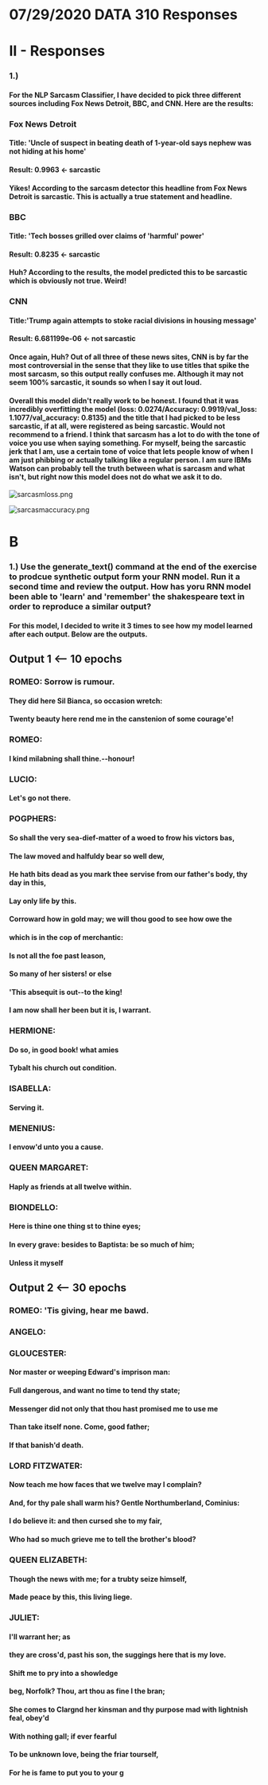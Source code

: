 # 07/29/2020 DATA 310 Responses

# II - Responses

### 1.)
#### For the NLP Sarcasm Classifier, I have decided to pick three different sources including Fox News Detroit, BBC, and CNN. Here are the results:

### Fox News Detroit
#### Title: 'Uncle of suspect in beating death of 1-year-old says nephew was not hiding at his home'
#### Result: 0.9963 <- sarcastic

#### Yikes! According to the sarcasm detector this headline from Fox News Detroit is sarcastic. This is actually a true statement and headline.

### BBC
#### Title: 'Tech bosses grilled over claims of 'harmful' power'
#### Result: 0.8235 <- sarcastic

#### Huh? According to the results, the model predicted this to be sarcastic which is obviously not true. Weird!

### CNN
#### Title:'Trump again attempts to stoke racial divisions in housing message'
#### Result: 6.681199e-06 <- not sarcastic

#### Once again, Huh? Out of all three of these news sites, CNN is by far the most controversial in the sense that they like to use titles that spike the most sarcasm, so this output really confuses me. Although it may not seem 100% sarcastic, it sounds so when I say it out loud.


#### Overall this model didn't really work to be honest. I found that it was incredibly overfitting the model (loss: 0.0274/Accuracy: 0.9919/val_loss: 1.1077/val_accuracy: 0.8135) and the title that I had picked to be less sarcastic, if at all, were registered as being sarcastic. Would not recommend to a friend. I think that sarcasm has a lot to do with the tone of voice you use when saying something. For myself, being the sarcastic jerk that I am, use a certain tone of voice that lets people know of when I am just phibbing or actually talking like a regular person. I am sure IBMs Watson can probably tell the truth between what is sarcasm and what isn't, but right now this model does not do what we ask it to do.

![sarcasmloss.png](sarcasmloss.png)

![sarcasmaccuracy.png](sarcasmaccuracy.png)

# B

### 1.) Use the generate_text() command at the end of the exercise to prodcue synthetic output form your RNN model. Run it a second time and review the output. How has yoru RNN model been able to 'learn' and 'remember' the shakespeare text in order to reproduce a similar output?
#### For this model, I decided to write it 3 times to see how my model learned after each output. Below are the outputs.

## Output 1 <-- 10 epochs

### ROMEO: Sorrow is rumour.
#### They did here Sil Bianca, so occasion wretch:
#### Twenty beauty here rend me in the canstenion of some courage'e!

### ROMEO:
#### I kind milabning shall thine.--honour!

### LUCIO:
#### Let's go not there.

### POGPHERS:
#### So shall the very sea-dief-matter of a woed to frow his victors bas,
#### The law moved and halfuldy bear so well dew,
#### He hath bits dead as you mark thee servise from our father's body, thy day in this,
#### Lay only life by this.
#### Corroward how in gold may; we will thou good to see how owe the
#### which is in the cop of merchantic:
#### Is not all the foe past leason,
#### So many of her sisters! or else
#### 'This absequit is out--to the king!
#### I am now shall her been but it is, I warrant.

### HERMIONE:
#### Do so, in good book! what amies
#### Tybalt his church out condition.

### ISABELLA:
#### Serving it.

### MENENIUS:
#### I envow'd unto you a cause.

### QUEEN MARGARET:
#### Haply as friends at all twelve within.

### BIONDELLO:
#### Here is thine one thing st to thine eyes;
#### In every grave: besides to Baptista: be so much of him;
#### Unless it myself

## Output 2 <-- 30 epochs

### ROMEO: 'Tis giving, hear me bawd.

### ANGELO:

### GLOUCESTER:
#### Nor master or weeping Edward's imprison man:
#### Full dangerous, and want no time to tend thy state;
#### Messenger did not only that thou hast promised me to use me
#### Than take itself none. Come, good father;
#### If that banish'd death.

### LORD FITZWATER:
#### Now teach me how faces that we twelve may I complain?
#### And, for thy pale shall warm his? Gentle Northumberland, Cominius:
#### I do believe it: and then cursed she to my fair,
#### Who had so much grieve me to tell the brother's blood?

### QUEEN ELIZABETH:
#### Though the news with me; for a trubty seize himself,
#### Made peace by this, this living liege.

### JULIET:
#### I'll warrant her; as
#### they are cross'd, past his son, the suggings here that is my love.
#### Shift me to pry into a showledge
#### beg, Norfolk? Thou, art thou as fine I the bran;
#### She comes to Clargnd her kinsman and thy purpose mad with lightnish feal, obey'd
#### With nothing gall; if ever fearful
#### To be unknown love, being the friar tourself,
#### For he is fame to put you to your g

